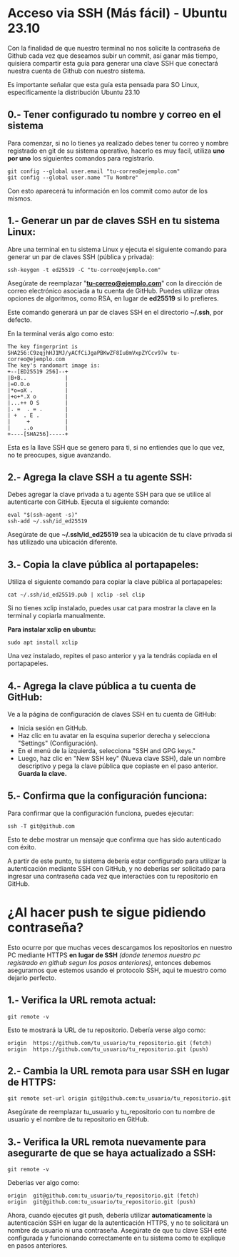 # Acceso via SSH (Más fácil) - Ubuntu 23.10
Con la finalidad de que nuestro terminal no nos solicite la contraseña de Github cada vez que deseamos subir un commit, así ganar más tiempo, quisiera compartir esta guía para generar una clave SSH que conectará nuestra cuenta de Github con nuestro sistema.

Es importante señalar que esta guía esta pensada para SO Linux, especificamente la distribución Ubuntu 23.10

## 0.- Tener configurado tu nombre y correo en el sistema
Para comenzar, si no lo tienes ya realizado debes tener tu correo y nombre registrado en git de su sistema operativo, hacerlo es muy facil, utiliza **uno por uno** los siguientes comandos para registrarlo.

	git config --global user.email "tu-correo@ejemplo.com"
 	git config --global user.name "Tu Nombre"
    
Con esto aparecerá tu información en los commit como autor de los mismos.

## 1.- Generar un par de claves SSH en tu sistema Linux:

Abre una terminal en tu sistema Linux y ejecuta el siguiente comando para generar un par de claves SSH (pública y privada):

	ssh-keygen -t ed25519 -C "tu-correo@ejemplo.com"

Asegúrate de reemplazar "**tu-correo@ejemplo.com**" con la dirección de correo electrónico asociada a tu cuenta de GitHub. Puedes utilizar otras opciones de algoritmos, como RSA, en lugar de **ed25519** si lo prefieres.

Este comando generará un par de claves SSH en el directorio **~/.ssh**, por defecto.

En la terminal verás algo como esto:

	The key fingerprint is
	SHA256:C9zqjhHJ1MJ/yACfCiJgaPBKwZF8Iu8mVxpZYCcv97w tu-correo@ejemplo.com
	The key's randomart image is:
	+--[ED25519 256]--+
	|B+B..            |
	|=O.O.o           |
	|*o=oX .          |
	|+o+*.X o         |
	|...++ O S        |
	|. =  . = .       |
	| +  . E .        |
	|     +           |
	|    ..o          |
	+----[SHA256]-----+

Esta es la llave SSH que se genero para ti, si no entiendes que lo que vez, no te preocupes, sigue avanzando.

## 2.- Agrega la clave SSH a tu agente SSH:
Debes agregar la clave privada a tu agente SSH para que se utilice al autenticarte con GitHub. Ejecuta el siguiente comando:

	eval "$(ssh-agent -s)"
	ssh-add ~/.ssh/id_ed25519

Asegúrate de que **~/.ssh/id_ed25519** sea la ubicación de tu clave privada si has utilizado una ubicación diferente.

## 3.- Copia la clave pública al portapapeles:
Utiliza el siguiente comando para copiar la clave pública al portapapeles:

	cat ~/.ssh/id_ed25519.pub | xclip -sel clip
Si no tienes xclip instalado, puedes usar cat para mostrar la clave en la terminal y copiarla manualmente.

**Para instalar xclip en ubuntu:**

	sudo apt install xclip
Una vez instalado, repites el paso anterior y ya la tendrás copiada en el portapapeles.

## 4.- Agrega la clave pública a tu cuenta de GitHub:
Ve a la página de configuración de claves SSH en tu cuenta de GitHub:

- Inicia sesión en GitHub.
- Haz clic en tu avatar en la esquina superior derecha y selecciona "Settings" (Configuración).
- En el menú de la izquierda, selecciona "SSH and GPG keys."
- Luego, haz clic en "New SSH key" (Nueva clave SSH), dale un nombre descriptivo y pega la clave pública que copiaste en el paso anterior. **Guarda la clave.**

## 5.- Confirma que la configuración funciona:
Para confirmar que la configuración funciona, puedes ejecutar:

	ssh -T git@github.com

Esto te debe mostrar un mensaje que confirma que has sido autenticado con éxito.

A partir de este punto, tu sistema debería estar configurado para utilizar la autenticación mediante SSH con GitHub, y no deberías ser solicitado para ingresar una contraseña cada vez que interactúes con tu repositorio en GitHub.

# ¿Al hacer push te sigue pidiendo contraseña?
Esto ocurre por que muchas veces descargamos los repositorios en nuestro PC mediante HTTPS **en lugar de SSH** *(donde tenemos nuestro pc registrado en github segun los pasos anteriores)*, entonces debemos asegurarnos que estemos usando el protocolo SSH, aqui te muestro como dejarlo perfecto.

## 1.- Verifica la URL remota actual:
	git remote -v
Esto te mostrará la URL de tu repositorio. Debería verse algo como:

	origin  https://github.com/tu_usuario/tu_repositorio.git (fetch)
	origin  https://github.com/tu_usuario/tu_repositorio.git (push)

## 2.- Cambia la URL remota para usar SSH en lugar de HTTPS:
	git remote set-url origin git@github.com:tu_usuario/tu_repositorio.git
Asegúrate de reemplazar tu_usuario y tu_repositorio con tu nombre de usuario y el nombre de tu repositorio en GitHub.

## 3.- Verifica la URL remota nuevamente para asegurarte de que se haya actualizado a SSH:
	git remote -v
Deberías ver algo como:

	origin  git@github.com:tu_usuario/tu_repositorio.git (fetch)
	origin  git@github.com:tu_usuario/tu_repositorio.git (push)

Ahora, cuando ejecutes git push, debería utilizar **automaticamente** la autenticación SSH en lugar de la autenticación HTTPS, y no te solicitará un nombre de usuario ni una contraseña. Asegúrate de que tu clave SSH esté configurada y funcionando correctamente en tu sistema como te explique en pasos anteriores.
